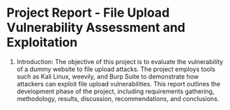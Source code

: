 #  Project Report - File Upload Vulnerability Assessment and Exploitation


1. Introduction:
The objective of this project is to evaluate the vulnerability of a dummy website to file upload attacks. The project employs tools such as Kali Linux, weevily, and Burp Suite to demonstrate how attackers can exploit file upload vulnerabilities. This report outlines the development phase of the project, including requirements gathering, methodology, results, discussion, recommendations, and conclusions.

